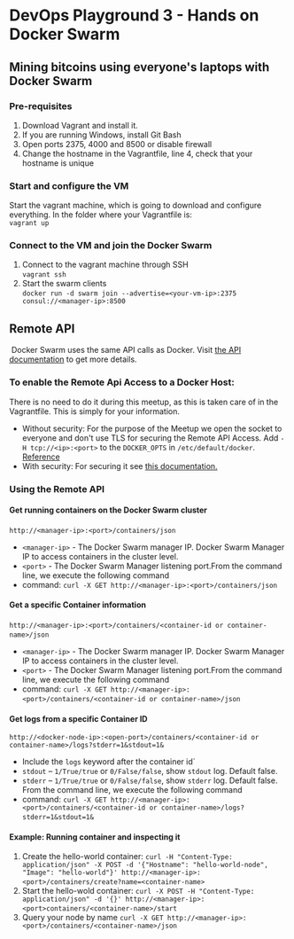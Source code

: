 # DevOps Playground 3 - Hands on Docker Swarm
## Mining bitcoins using everyone's laptops with Docker Swarm

### Pre-requisites
1. Download Vagrant and install it.   
2. If you are running Windows, install Git Bash
3. Open ports 2375, 4000 and 8500 or disable firewall
4. Change the hostname in the Vagrantfile, line 4, check that your hostname is unique


### Start and configure the VM
Start the vagrant machine, which is going to download and configure everything. In the folder where your Vagrantfile is:  
`vagrant up`


### Connect to the VM and join the Docker Swarm
1. Connect to the vagrant machine through SSH  
  `vagrant ssh`
2. Start the swarm clients   
`docker run -d swarm join --advertise=<your-vm-ip>:2375 consul://<manager-ip>:8500`


## Remote API
​
Docker Swarm uses the same API calls as Docker. Visit [the API documentation](https://docs.docker.com/engine/reference/api) to get more details.
​
### To enable the Remote Api Access to a Docker Host:
There is no need to do it during this meetup, as this is taken care of in the Vagrantfile. This is simply for your information.
* Without security: For the purpose of the Meetup we open the socket to everyone and don't use TLS for securing the Remote API Access.
Add `-H tcp://<ip>:<port>` to the `DOCKER_OPTS` in `/etc/default/docker`.  
[Reference](http://www.virtuallyghetto.com/2014/07/quick-tip-how-to-enable-docker-remote-api.html)
* With security: For securing it see [this documentation.](https://coreos.com/os/docs/latest/customizing-docker.html)
​

### Using the Remote API
#### Get running containers on the Docker Swarm cluster
​
`http://<manager-ip>:<port>/containers/json`
* `<manager-ip>` - The Docker Swarm manager IP. Docker Swarm Manager IP to access containers in the cluster level.
* `<port>` - The Docker Swarm Manager listening port.
​
From the command line, we execute the following command
* command: `curl -X GET http://<manager-ip>:<port>/containers/json`
​

#### Get a specific Container information
​
`http://<manager-ip>:<port>/containers/<container-id or container-name>/json`
​
* `<manager-ip>` - The Docker Swarm manager IP. Docker Swarm Manager IP to access containers in the cluster level.
* `<port>` - The Docker Swarm Manager listening port.
​
From the command line, we execute the following command
* command: `curl -X GET http://<manager-ip>:<port>/containers/<container-id or container-name>/json`
​

#### Get logs from a specific Container ID

`http://<docker-node-ip>:<open-port>/containers/<container-id or container-name>/logs?stderr=1&stdout=1&`
* Include the `logs` keyword after the container id`
* `stdout` – `1/True/true` or `0/False/false`, show `stdout` log. Default false.
* `stderr` – `1/True/true` or `0/False/false`, show `stderr` log. Default false.
​
From the command line, we execute the following command
* command: `curl -X GET http://<manager-ip>:<port>/containers/<container-id or container-name>/logs?stderr=1&stdout=1&`
​

#### Example: Running container and inspecting it

1. Create the hello-world container:
`curl -H "Content-Type: application/json" -X POST -d '{"Hostname": "hello-world-node", "Image": "hello-world"}' http://<manager-ip>:<port>/containers/create?name=<container-name>`
​
2. Start the hello-wold container:
`curl -X POST -H "Content-Type: application/json" -d '{}' http://<manager-ip>:<port>containers/<container-name>/start`
​
3. Query your node by name
`curl -X GET http://<manager-ip>:<port>/containers/<container-name>/json`
